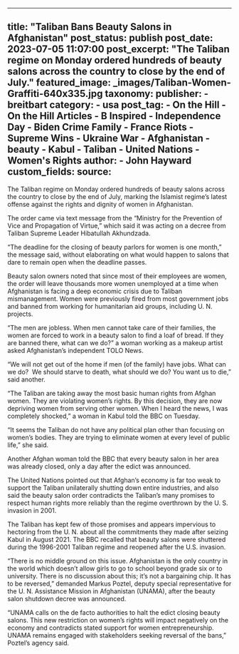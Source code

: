 
---
title: "Taliban Bans Beauty Salons in Afghanistan" 
post_status: publish
post_date: 2023-07-05 11:07:00 
post_excerpt: "The Taliban regime on Monday ordered hundreds of beauty salons across the country to close by the end of July."
featured_image: _images/Taliban-Women-Graffiti-640x335.jpg 
taxonomy:
    publisher:
        - breitbart
    category:
        - usa 
    post_tag:
        - On the Hill
        - On the Hill Articles
        - B Inspired
        - Independence Day
        - Biden Crime Family
        - France Riots
        - Supreme Wins
        - Ukraine War
        - Afghanistan
        - beauty
        - Kabul
        - Taliban
        - United Nations
        - Women&#39;s Rights
    author:
        - John Hayward
custom_fields:
    source: 
---
The Taliban regime on Monday ordered hundreds of beauty salons across the country to close by the end of July, marking the Islamist regime’s latest offense against the rights and dignity of women in Afghanistan.

The order came via text message from the “Ministry for the Prevention of Vice and Propagation of Virtue,” which said it was acting on a decree from Taliban Supreme Leader Hibatullah Akhundzada.

“The deadline for the closing of beauty parlors for women is one month,” the message said, without elaborating on what would happen to salons that dare to remain open when the deadline passes.

Beauty salon owners noted that since most of their employees are women, the order will leave thousands more women unemployed at a time when Afghanistan is facing a deep economic crisis due to Taliban mismanagement. Women were previously fired from most government jobs and banned from working for humanitarian aid groups, including U. N. projects.

“The men are jobless. When men cannot take care of their families, the women are forced to work in a beauty salon to find a loaf of bread. If they are banned there, what can we do?” a woman working as a makeup artist asked Afghanistan’s independent TOLO News.

“We will not get out of the home if men (of the family) have jobs. What can we do?  We should starve to death, what should we do? You want us to die,” said another.

“The Taliban are taking away the most basic human rights from Afghan women. They are violating women’s rights. By this decision, they are now depriving women from serving other women. When I heard the news, I was completely shocked,” a woman in Kabul told the BBC on Tuesday.

“It seems the Taliban do not have any political plan other than focusing on women’s bodies. They are trying to eliminate women at every level of public life,” she said.

Another Afghan woman told the BBC that every beauty salon in her area was already closed, only a day after the edict was announced.

The United Nations pointed out that Afghan’s economy is far too weak to support the Taliban unilaterally shutting down entire industries, and also said the beauty salon order contradicts the Taliban’s many promises to respect human rights more reliably than the regime overthrown by the U. S. invasion in 2001.

The Taliban has kept few of those promises and appears impervious to hectoring from the U. N. about all the commitments they made after seizing Kabul in August 2021. The BBC recalled that beauty salons were shuttered during the 1996-2001 Taliban regime and reopened after the U.S. invasion.

“There is no middle ground on this issue. Afghanistan is the only country in the world which doesn’t allow girls to go to school beyond grade six or to university. There is no discussion about this; it’s not a bargaining chip. It has to be reversed,” demanded Markus Poztel, deputy special representative for the U. N. Assistance Mission in Afghanistan (UNAMA), after the beauty salon shutdown decree was announced.

“UNAMA calls on the de facto authorities to halt the edict closing beauty salons. This new restriction on women’s rights will impact negatively on the economy and contradicts stated support for women entrepreneurship. UNAMA remains engaged with stakeholders seeking reversal of the bans,” Poztel’s agency said. 